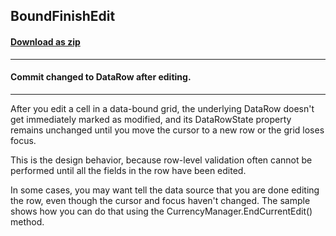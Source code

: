 ## BoundFinishEdit
#### [Download as zip](https://grapecity.github.io/DownGit/#/home?url=https://github.com/GrapeCity/ComponentOne-WinForms-Samples/tree/master/NetFramework\FlexGrid\CS\BoundFinishEdit)
____
#### Commit changed to DataRow after editing.
____
After you edit a cell in a data-bound grid, the underlying DataRow doesn't get immediately marked as modified,
and its DataRowState property remains unchanged until you move the cursor to a new row or the grid loses focus.

This is the design behavior, because row-level validation often cannot be performed until all the fields in the row have been edited.

In some cases, you may want tell the data source that you are done editing the row, even though the cursor and focus haven't changed.
The sample shows how you can do that using the CurrencyManager.EndCurrentEdit() method.
